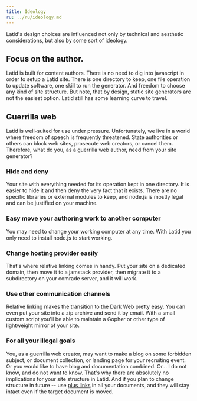 ```yaml
---
title: Ideology
ru: ../ru/ideology.md
---
```

Latid's design choices are influenced not only by technical and aesthetic considerations, but also by some sort of ideology.

## Focus on the author.

Latid is built for content authors. There is no need to dig into javascript in order to setup a Latid site. There is one directory to keep, one file operation to update software, one skill to run the generator. And freedom to choose any kind of site structure. But note, that by design, static site generators are not the easiest option. Latid still has some learning curve to travel.

## Guerrilla web

Latid is well-suited for use under pressure. Unfortunately, we live in a world where freedom of speech is frequently threatened. State authorities or others can block web sites, prosecute web creators, or cancel them. Therefore, what do you, as a guerrilla web author, need from your site generator?

### Hide and deny

Your site with everything needed for its operation kept in one directory. It is easier to hide it and then deny the very fact that it exists. There are no specific libraries or external modules to keep, and node.js is mostly legal and can be justified on your machine.

### Easy move your authoring work to another computer

You may need to change your working computer at any time. With Latid you only need to install node.js to start working.

### Change hosting provider easily

That's where relative linking comes in handy. Put your site on a dedicated domain, then move it to a jamstack provider, then migrate it to a subdirectory on your comrade server, and it will work.

### Use other communication channels

Relative linking makes the transition to the Dark Web pretty easy. You can even put your site into a zip archive and send it by email. With a small custom script you'll be able to maintain a Gopher or other type of lightweight mirror of your site.

### For all your illegal goals

You, as a guerrilla web creator, may want to make a blog on some forbidden subject, or document collection, or landing page for your recruiting event. Or you would like to have blog and documentation combined. Or... I do not know, and do not want to know. That's why there are absolutely no implications for your site structure in Latid. And if you plan to change structure in future -- use [plus links](links.md) in all your documents, and they will stay intact even if the target document is moved. 
